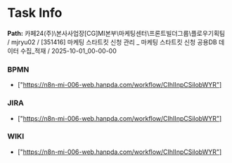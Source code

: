 # Task Info

**Path:** 카페24(주)\본사사업장\[CG]MI본부\마케팅센터\프론트빌더그룹\플로우기획팀 / mjryu02 / [351416] 마케팅 스타트킷 신청 관리 _ 마케팅 스타트킷 신청 공용DB 데이터 수집_적재 / 2025-10-01_00-00-00

### BPMN
- ["https://n8n-mi-006-web.hanpda.com/workflow/CIhIInpCSilobWYR"]

### JIRA
- ["https://n8n-mi-006-web.hanpda.com/workflow/CIhIInpCSilobWYR"]

### WIKI
- ["https://n8n-mi-006-web.hanpda.com/workflow/CIhIInpCSilobWYR"]

